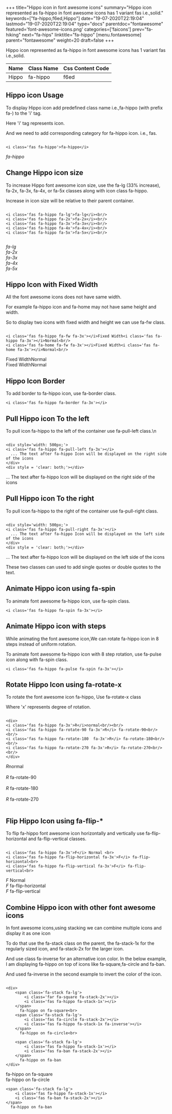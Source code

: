 +++
title="Hippo icon in font awesome icons"
summary="Hippo icon represented as fa-hippo in font awesome icons has 1 variant fas i.e.,solid."
keywords=["fa-hippo,f6ed,Hippo"]
date="19-07-2020T22:19:04"
lastmod="19-07-2020T22:19:04"
type="docs"
parentdoc="fontawesome"
featured='font-awesome-icons.png'
categories=['faicons']
prev="fa-hiking"
next="fa-hips"
linktitle="fa-hippo"
[menu.fontawesome]
parent="fontawesome"
weight=20
draft=false
+++


Hippo icon represented as fa-hippo in font awesome icons has 1 variant fas i.e.,solid.

<div class='table-responsive'><table class='table'><thead><tr><th>Name</th><th>Class Name</th><th>Css Content Code</th></tr></thead><tbody><tr><td>Hippo</td><td>fa-hippo</td><td>f6ed</td></tr></tbody></table></div>



## Hippo icon Usage

To display Hippo icon add predefined class name i.e.,fa-hippo (with prefix fa-) to the 'i' tag.

Here 'i' tag represents icon.

And we need to add corresponding category for fa-hippo icon. i.e., fas.


```

<i class='fas fa-hippo'>fa-hippo</i>
```

<i class='fas fa-hippo'>fa-hippo</i>




## Change Hippo icon size
To increase Hippo font awesome icon size, use the fa-lg (33% increase), fa-2x, fa-3x, fa-4x, or fa-5x classes along with icon class fa-hippo.

Increase in icon size will be relative to their parent container. 

```

<i class='fas fa-hippo fa-lg'>fa-lg</i><br/>
<i class='fas fa-hippo fa-2x'>fa-2x</i><br/>
<i class='fas fa-hippo fa-3x'>fa-3x</i><br/>
<i class='fas fa-hippo fa-4x'>fa-4x</i><br/>
<i class='fas fa-hippo fa-5x'>fa-5x</i><br/>
            
```

<i class='fas fa-hippo fa-lg'>fa-lg</i><br/>
<i class='fas fa-hippo fa-2x'>fa-2x</i><br/>
<i class='fas fa-hippo fa-3x'>fa-3x</i><br/>
<i class='fas fa-hippo fa-4x'>fa-4x</i><br/>
<i class='fas fa-hippo fa-5x'>fa-5x</i><br/>
            



## Hippo Icon with Fixed Width 

All the font awesome icons does not have same width.

For example fa-hippo icon and fa-home may not have same height and width.

So to display two icons with fixed width and height we can use fa-fw class.


```

<i class='fas fa-hippo fa-fw fa-3x'></i>Fixed Width<i class='fas fa-hippo fa-3x'></i>Normal<br/>
<i class='fas fa-home fa-fw fa-3x'></i>Fixed Width<i class='fas fa-home fa-3x'></i>Normal<br/>
```

<i class='fas fa-hippo fa-fw fa-3x'></i>Fixed Width<i class='fas fa-hippo fa-3x'></i>Normal<br/>
<i class='fas fa-home fa-fw fa-3x'></i>Fixed Width<i class='fas fa-home fa-3x'></i>Normal<br/>



## Hippo Icon Border 

To add border to fa-hippo icon, use fa-border class.


```
<i class='fas fa-hippo fa-border fa-3x'></i>

```
<i class='fas fa-hippo fa-border fa-3x'></i>





## Pull Hippo icon To the left

To pull icon fa-hippo to the left of the container use fa-pull-left class.\n

```

<div style='width: 500px;'>
<i class='fas fa-hippo fa-pull-left fa-3x'></i>
  ... The text after fa-hippo Icon will be displayed on the right side of the icons
</div>
<div style = 'clear: both;'></div>
```

<div style='width: 500px;'>
<i class='fas fa-hippo fa-pull-left fa-3x'></i>
  ... The text after fa-hippo Icon will be displayed on the right side of the icons
</div>
<div style = 'clear: both;'></div>




## Pull Hippo icon To the right
To pull icon fa-hippo to the right of the container use fa-pull-right class.

```

<div style='width: 500px;'>
<i class='fas fa-hippo fa-pull-right fa-3x'></i>
  ... The text after fa-hippo Icon will be displayed on the left side of the icons
</div>
<div style = 'clear: both;'></div>
```

<div style='width: 500px;'>
<i class='fas fa-hippo fa-pull-right fa-3x'></i>
  ... The text after fa-hippo Icon will be displayed on the left side of the icons
</div>
<div style = 'clear: both;'></div>

These two classes can used to add single quotes or double quotes to the text.


## Animate Hippo icon using fa-spin
To animate font awesome fa-hippo icon, use fa-spin class.

```
<i class='fas fa-hippo fa-spin fa-3x'></i>
```
<i class='fas fa-hippo fa-spin fa-3x'></i>




## Animate Hippo icon with steps
While animating the font awesome icon,We can rotate fa-hippo icon in 8 steps instead of uniform rotation.

To animate font awesome fa-hippo icon with 8 step rotation, use fa-pulse icon along with fa-spin class.


```
<i class='fas fa-hippo fa-pulse fa-spin fa-3x'></i>

```
<i class='fas fa-hippo fa-pulse fa-spin fa-3x'></i>





## Rotate Hippo Icon using fa-rotate-x
To rotate the font awesome icon fa-hippo, Use fa-rotate-x class

Where 'x' represents degree of rotation.


```

<div>
<i class='fas fa-hippo fa-3x'>R</i>normal<br/><br/>
<i class='fas fa-hippo fa-rotate-90 fa-3x'>R</i> fa-rotate-90<br/><br/> 
<i class='fas fa-hippo fa-rotate-180  fa-3x'>R</i> fa-rotate-180<br/><br/> 
<i class='fas fa-hippo fa-rotate-270 fa-3x'>R</i> fa-rotate-270<br/><br/>
</div>
```

<div>
<i class='fas fa-hippo fa-3x'>R</i>normal<br/><br/>
<i class='fas fa-hippo fa-rotate-90 fa-3x'>R</i> fa-rotate-90<br/><br/> 
<i class='fas fa-hippo fa-rotate-180  fa-3x'>R</i> fa-rotate-180<br/><br/> 
<i class='fas fa-hippo fa-rotate-270 fa-3x'>R</i> fa-rotate-270<br/><br/>
</div>




## Flip Hippo Icon using fa-flip-*
To flip fa-hippo font awesome icon horizontally and vertically use fa-flip-horizontal and fa-flip-vertical classes. 

```

<i class='fas fa-hippo fa-3x'>F</i> Normal <br>
<i class='fas fa-hippo fa-flip-horizontal fa-3x'>F</i> fa-flip-horizontal<br>
<i class='fas fa-hippo fa-flip-vertical fa-3x'>F</i> fa-flip-vertical<br>
```

<i class='fas fa-hippo fa-3x'>F</i> Normal <br>
<i class='fas fa-hippo fa-flip-horizontal fa-3x'>F</i> fa-flip-horizontal<br>
<i class='fas fa-hippo fa-flip-vertical fa-3x'>F</i> fa-flip-vertical<br>




## Combine Hippo icon with other font awesome icons
In font awesome icons,using stacking we can combine multiple icons and display it as one icon 

To do that use the fa-stack class on the parent, the fa-stack-1x for the regularly sized icon, and fa-stack-2x for the larger icon.

And use class fa-inverse for an alternative icon color. 
In the below example, I am displaying fa-hippo on top of icons like fa-square,fa-circle and fa-ban.

And used fa-inverse in the second example to invert the color of the icon.

```

<div>
    <span class='fa-stack fa-lg'>
        <i class='far fa-square fa-stack-2x'></i>
        <i class='fas fa-hippo fa-stack-1x'></i>
    </span>
      fa-hippo on fa-square<br>
    <span class='fa-stack fa-lg'>
        <i class='fas fa-circle fa-stack-2x'></i>
        <i class='fas fa-hippo fa-stack-1x fa-inverse'></i>
    </span>
      fa-hippo on fa-circle<br>

    <span class='fa-stack fa-lg'>
        <i class='fas fa-hippo fa-stack-1x'></i>
        <i class='fas fa-ban fa-stack-2x'></i>
    </span>
      fa-hippo on fa-ban
</div>
```

<div>
    <span class='fa-stack fa-lg'>
        <i class='far fa-square fa-stack-2x'></i>
        <i class='fas fa-hippo fa-stack-1x'></i>
    </span>
      fa-hippo on fa-square<br>
    <span class='fa-stack fa-lg'>
        <i class='fas fa-circle fa-stack-2x'></i>
        <i class='fas fa-hippo fa-stack-1x fa-inverse'></i>
    </span>
      fa-hippo on fa-circle<br>

    <span class='fa-stack fa-lg'>
        <i class='fas fa-hippo fa-stack-1x'></i>
        <i class='fas fa-ban fa-stack-2x'></i>
    </span>
      fa-hippo on fa-ban
</div>






